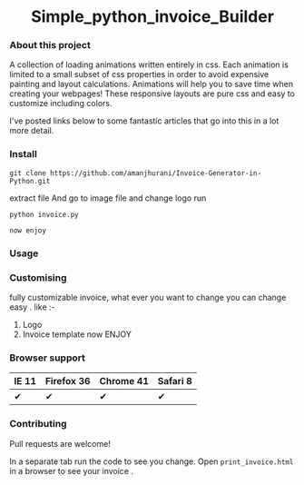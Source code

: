 <h1 align="center">Simple_python_invoice_Builder</h1>

### About this project

A collection of loading animations written entirely in css.
Each animation is limited to a small subset of css properties in order
to avoid expensive painting and layout calculations.
Animations will help you to save time when creating your webpages! 
These responsive layouts are pure css and easy to customize including colors.

I've posted links below to some fantastic articles that go into this
in a lot more detail.

### Install

```
git clone https://github.com/amanjhurani/Invoice-Generator-in-Python.git
```
extract file
And go to image file and change logo
run
```
python invoice.py
```

```
now enjoy
```

### Usage

### Customising

fully customizable invoice, what ever you want to change you can change easy .
like :-
1) Logo
2) Invoice template
now ENJOY


### Browser support


IE 11  | Firefox 36 | Chrome 41 | Safari 8
------ | ---------- | --------- | --------
| ✔ | ✔| ✔ | ✔     | ✔ | ✔    | ✔ | ✔

### Contributing

Pull requests are welcome!

In a separate tab run the code to see you change. Open `print_invoice.html`
in a browser to see your invoice .

